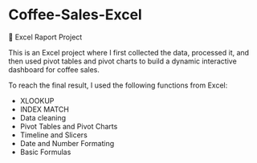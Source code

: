 # Coffee-Sales-Excel
📌 Excel Raport Project

This is an Excel project where I first collected the data, processed it, and then used pivot tables and pivot charts to build a dynamic interactive dashboard for coffee sales. 

To reach the final result, I used the following functions from Excel:
- XLOOKUP
- INDEX MATCH
- Data cleaning
- Pivot Tables and Pivot Charts
- Timeline and Slicers
- Date and Number Formating
- Basic Formulas 
